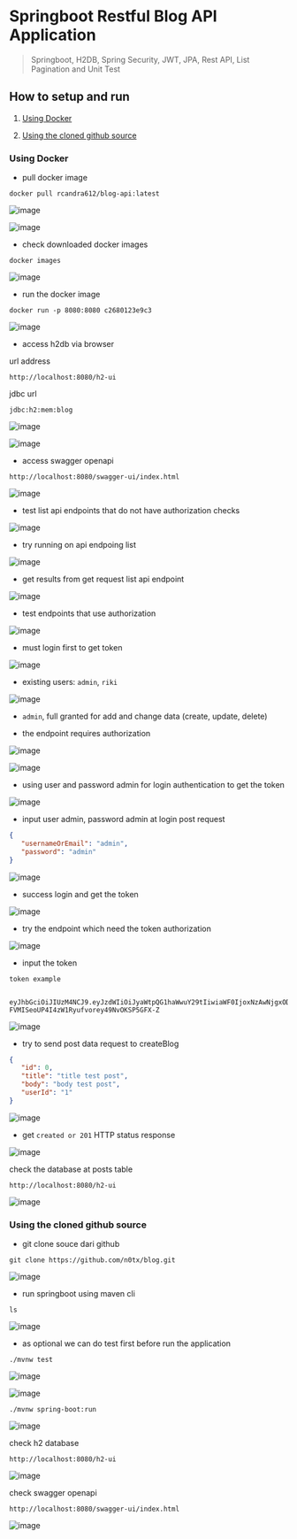 # Springboot Restful Blog API Application
> Springboot, H2DB, Spring Security, JWT, JPA, Rest API, List Pagination and Unit Test


## How to setup and run
1. [Using Docker](#using-docker)

2. [Using the cloned github source](#using-the-cloned-github-source)


### Using Docker

- pull docker image
 
```text
docker pull rcandra612/blog-api:latest
```

![image](https://github.com/n0tx/blog/assets/44139279/7b82d4c2-4078-4a76-88db-03cc8ed587b8)


![image](https://github.com/n0tx/blog/assets/44139279/e18424cc-2ac7-4f45-bcf9-fb1881cfa940)
   

- check downloaded docker images
   
```text
docker images
```

![image](https://github.com/n0tx/blog/assets/44139279/3202eda8-1777-4bb2-a4c3-9484f9e06846)


- run the docker image

```text
docker run -p 8080:8080 c2680123e9c3
```

![image](https://github.com/n0tx/blog/assets/44139279/fba33799-b5ab-481e-94ac-8e73e76f43ef)


- access h2db via browser

url address
```text
http://localhost:8080/h2-ui
```

jdbc url
```text
jdbc:h2:mem:blog
```

![image](https://github.com/n0tx/blog/assets/44139279/8516fee6-6c8a-4b75-8791-14727eace546)


![image](https://github.com/n0tx/blog/assets/44139279/82b7cad8-696d-4297-8cc4-b3cf9e5b348c)


- access swagger openapi

```text
http://localhost:8080/swagger-ui/index.html
```

![image](https://github.com/n0tx/blog/assets/44139279/423cfea7-487f-44aa-bb72-53f194226599)


- test list api endpoints that do not have authorization checks

![image](https://github.com/n0tx/blog/assets/44139279/23a1ce87-94ac-468d-9221-0851ace0afa7)

- try running on api endpoing list

![image](https://github.com/n0tx/blog/assets/44139279/c9e21edb-fd7e-4247-9ba3-ba3929f90d86)


- get results from get request list api endpoint

![image](https://github.com/n0tx/blog/assets/44139279/ebe665d9-b742-4e53-8825-6b08e2b75e8a)

- test endpoints that use authorization

![image](https://github.com/n0tx/blog/assets/44139279/89501b9d-afce-4595-9408-a070ab248230)

- must login first to get token

![image](https://github.com/n0tx/blog/assets/44139279/711493f6-1f87-4cf5-8ff2-d990bc81004c)

- existing users:
`admin`, `riki`

![image](https://github.com/n0tx/blog/assets/44139279/9481b96c-7cee-4c70-ae2a-fb1d4de40523)

- `admin`, full granted for add and change data (create, update, delete)

- the endpoint requires authorization
 
![image](https://github.com/n0tx/blog/assets/44139279/a6522a11-a97a-41e7-9ca5-0a8ceff8e890)

![image](https://github.com/n0tx/blog/assets/44139279/9930187c-823d-4846-922c-203a3a5954c7)

- using user and password admin for login authentication to get the token

![image](https://github.com/n0tx/blog/assets/44139279/6636e119-53c0-41f5-9df5-a452583b9d8c)

- input user admin, password admin at login post request

```json
{
   "usernameOrEmail": "admin",
   "password": "admin"
}
```

![image](https://github.com/n0tx/blog/assets/44139279/5fced688-0dd1-4293-9a06-2e0e08e00b69)

- success login and get the token

![image](https://github.com/n0tx/blog/assets/44139279/6816bfef-63d0-45cc-a77c-1d954c60a118)

- try the endpoint which need the token authorization

![image](https://github.com/n0tx/blog/assets/44139279/ebde202c-05da-493c-9d50-279a74e24968)

- input the token

```text
token example
```

```text
   eyJhbGciOiJIUzM4NCJ9.eyJzdWIiOiJyaWtpQG1haWwuY29tIiwiaWF0IjoxNzAwNjgxODgzLCJleHAiOjE3MDEyODY2ODN9.R29gAfz4xPror1utBX3AE8_XH-FVMISeoUP4I4zW1Ryufvorey49NvOKSP5GFX-Z
```

![image](https://github.com/n0tx/blog/assets/44139279/9c30de23-d007-4eb9-9528-198cdea9e8bf)

- try to send post data request to createBlog

```json
{ 
   "id": 0,
   "title": "title test post",
   "body": "body test post",
   "userId": "1"
}
```

![image](https://github.com/n0tx/blog/assets/44139279/4abbc433-b9df-4ef2-98ef-e4d9c34ac216)

- get `created or 201` HTTP status response

![image](https://github.com/n0tx/blog/assets/44139279/d63859d0-caab-4da3-af4e-0138e04a142c)

check the database at posts table

```text
http://localhost:8080/h2-ui
```

![image](https://github.com/n0tx/blog/assets/44139279/310c1c5b-830d-4719-80ae-186c28c1e4ca)


### Using the cloned github source

- git clone souce dari github

```text
git clone https://github.com/n0tx/blog.git
```

![image](https://github.com/n0tx/blog/assets/44139279/a5059df5-4e1d-4b7f-8c18-87710f1c02d2)


- run springboot using maven cli 

```text
ls
```

![image](https://github.com/n0tx/blog/assets/44139279/bbccbf0a-58ff-4994-ad14-e71ba6204346)

- as optional we can do test first before run the application

```text
./mvnw test
```
![image](https://github.com/n0tx/blog/assets/44139279/fbab2fc5-e8cc-4926-bc3a-bc7e58148aa3)

![image](https://github.com/n0tx/blog/assets/44139279/1c36bcfa-4829-4a1d-9b4a-9007e6047bdf)


```text
./mvnw spring-boot:run
```
![image](https://github.com/n0tx/blog/assets/44139279/b2b51e1a-3c3d-4487-9aac-167c246631a5)


check h2 database
```text
http://localhost:8080/h2-ui
```

![image](https://github.com/n0tx/blog/assets/44139279/b06e2324-0346-4d95-9182-9f7730ace333)

check swagger openapi
```text
http://localhost:8080/swagger-ui/index.html
```
![image](https://github.com/n0tx/blog/assets/44139279/33111d87-b04f-4879-aa88-ce9020745960)

